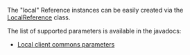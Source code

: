 The "local" Reference instances can be easily created via the
[LocalReference](javadocs://jse/api/index.html?org/restlet/data/LocalReference.html)
class.

The list of supported parameters is available in the javadocs:

-   [Local client commons
    parameters](javadocs://jse/engine/index.html?org/restlet/engine/local/LocalClientHelper.html)
